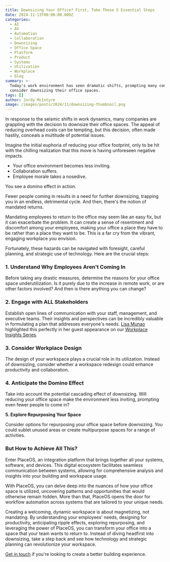 ```yaml
---
title: Downsizing Your Office? First, Take These 5 Essential Steps
date: 2024-11-13T00:00:00.000Z
categories:
  - AI
  - AV
  - Automation
  - Collaboration
  - Downsizing
  - Office Space
  - Platform
  - Product
  - Systems
  - Utilization
  - Workplace
  - blog
summary: >-
  Today's work environment has seen dramatic shifts, prompting many companies to
  consider downsizing their office spaces.
tags: []
author: Jordy McIntyre
image: /images/posts/2024/11/downsizing-thumbnail.png
---
```

In response to the seismic shifts in work dynamics, many companies are grappling with the decision to downsize their office spaces. The appeal of reducing overhead costs can be tempting, but this decision, often made hastily, conceals a multitude of potential issues.

Imagine the initial euphoria of reducing your office footprint, only to be hit with the chilling realization that this move is having unforeseen negative impacts.

*   Your office environment becomes less inviting.
*   Collaboration suffers.
*   Employee morale takes a nosedive.

You see a domino effect in action.

Fewer people coming in results in a need for further downsizing, trapping you in an endless, detrimental cycle. And then, there's the notion of mandated returns.

Mandating employees to return to the office may seem like an easy fix, but it can exacerbate the problem. It can create a sense of resentment and discomfort among your employees, making your office a place they have to be rather than a place they want to be. This is a far cry from the vibrant, engaging workplace you envision.

Fortunately, these hazards can be navigated with foresight, careful planning, and strategic use of technology. Here are the crucial steps:

### **1\. Understand Why Employees Aren't Coming In**

Before taking any drastic measures, determine the reasons for your office space underutilization. Is it purely due to the increase in remote work, or are other factors involved? And then is there anything you can change?

### **2\. Engage with ALL Stakeholders**

Establish open lines of communication with your staff, management, and executive teams. Their insights and perspectives can be incredibly valuable in formulating a plan that addresses everyone's needs. [Lisa Munao](https://www.linkedin.com/in/lisa-munao-368415233/) highlighted this perfectly in her guest appearance on our [Workplace Insights Series](https://www.youtube.com/watch?v=M8aWtgPN0o0&list=PLkWMNcFwKxR24xNwOnVJqx1LHBK92ZvUe).

### **3\. Consider Workplace Design**

The design of your workspace plays a crucial role in its utilization. Instead of downsizing, consider whether a workspace redesign could enhance productivity and collaboration.

### **4\. Anticipate the Domino Effect**

Take into account the potential cascading effect of downsizing. Will reducing your office space make the environment less inviting, prompting even fewer people to come in?

**5\. Explore Repurposing Your Space**

Consider options for repurposing your office space before downsizing. You could sublet unused areas or create multipurpose spaces for a range of activities.

### But How to Achieve All This?

Enter PlaceOS, an integration platform that brings together all your systems, software, and devices. This digital ecosystem facilitates seamless communication between systems, allowing for comprehensive analysis and insights into your building and workspace usage.

With PlaceOS, you can delve deep into the nuances of how your office space is utilized, uncovering patterns and opportunities that would otherwise remain hidden. More than that, PlaceOS opens the door for workflow automation across systems that are tailored to your unique needs.

Creating a welcoming, dynamic workspace is about magnetizing, not mandating. By understanding your employees' needs, designing for productivity, anticipating ripple effects, exploring repurposing, and leveraging the power of PlaceOS, you can transform your office into a space that your team wants to return to. Instead of diving headfirst into downsizing, take a step back and see how technology and strategic planning can revolutionize your workspace.

[Get in touch](https://www.placeos.com/contact) if you're looking to create a better building experience.
